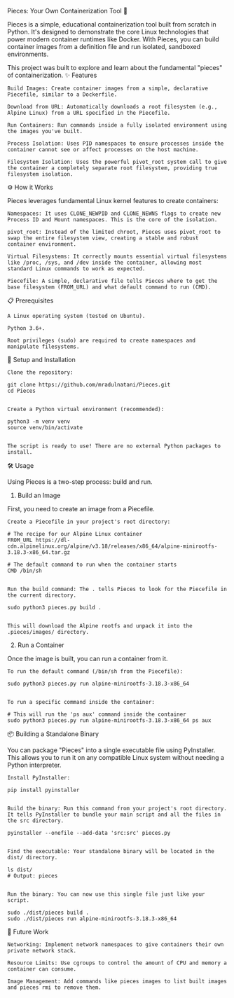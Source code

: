 Pieces: Your Own Containerization Tool 🧩

Pieces is a simple, educational containerization tool built from scratch in Python. It's designed to demonstrate the core Linux technologies that power modern container runtimes like Docker. With Pieces, you can build container images from a definition file and run isolated, sandboxed environments.

This project was built to explore and learn about the fundamental "pieces" of containerization.
✨ Features

    Build Images: Create container images from a simple, declarative Piecefile, similar to a Dockerfile.

    Download from URL: Automatically downloads a root filesystem (e.g., Alpine Linux) from a URL specified in the Piecefile.

    Run Containers: Run commands inside a fully isolated environment using the images you've built.

    Process Isolation: Uses PID namespaces to ensure processes inside the container cannot see or affect processes on the host machine.

    Filesystem Isolation: Uses the powerful pivot_root system call to give the container a completely separate root filesystem, providing true filesystem isolation.

⚙️ How it Works

Pieces leverages fundamental Linux kernel features to create containers:

    Namespaces: It uses CLONE_NEWPID and CLONE_NEWNS flags to create new Process ID and Mount namespaces. This is the core of the isolation.

    pivot_root: Instead of the limited chroot, Pieces uses pivot_root to swap the entire filesystem view, creating a stable and robust container environment.

    Virtual Filesystems: It correctly mounts essential virtual filesystems like /proc, /sys, and /dev inside the container, allowing most standard Linux commands to work as expected.

    Piecefile: A simple, declarative file tells Pieces where to get the base filesystem (FROM_URL) and what default command to run (CMD).

📋 Prerequisites

    A Linux operating system (tested on Ubuntu).

    Python 3.6+.

    Root privileges (sudo) are required to create namespaces and manipulate filesystems.

🚀 Setup and Installation

    Clone the repository:

    git clone https://github.com/mradulnatani/Pieces.git
    cd Pieces


    Create a Python virtual environment (recommended):

    python3 -m venv venv
    source venv/bin/activate


    The script is ready to use! There are no external Python packages to install.

🛠️ Usage

Using Pieces is a two-step process: build and run.
1. Build an Image

First, you need to create an image from a Piecefile.

    Create a Piecefile in your project's root directory:

    # The recipe for our Alpine Linux container
    FROM_URL https://dl-cdn.alpinelinux.org/alpine/v3.18/releases/x86_64/alpine-minirootfs-3.18.3-x86_64.tar.gz

    # The default command to run when the container starts
    CMD /bin/sh


    Run the build command: The . tells Pieces to look for the Piecefile in the current directory.

    sudo python3 pieces.py build .


    This will download the Alpine rootfs and unpack it into the .pieces/images/ directory.

2. Run a Container

Once the image is built, you can run a container from it.

    To run the default command (/bin/sh from the Piecefile):

    sudo python3 pieces.py run alpine-minirootfs-3.18.3-x86_64


    To run a specific command inside the container:

    # This will run the 'ps aux' command inside the container
    sudo python3 pieces.py run alpine-minirootfs-3.18.3-x86_64 ps aux


📦 Building a Standalone Binary

You can package "Pieces" into a single executable file using PyInstaller. This allows you to run it on any compatible Linux system without needing a Python interpreter.

    Install PyInstaller:

    pip install pyinstaller


    Build the binary: Run this command from your project's root directory. It tells PyInstaller to bundle your main script and all the files in the src directory.

    pyinstaller --onefile --add-data 'src:src' pieces.py


    Find the executable: Your standalone binary will be located in the dist/ directory.

    ls dist/
    # Output: pieces


    Run the binary: You can now use this single file just like your script.

    sudo ./dist/pieces build .
    sudo ./dist/pieces run alpine-minirootfs-3.18.3-x86_64


🔮 Future Work

    Networking: Implement network namespaces to give containers their own private network stack.

    Resource Limits: Use cgroups to control the amount of CPU and memory a container can consume.

    Image Management: Add commands like pieces images to list built images and pieces rmi to remove them.
